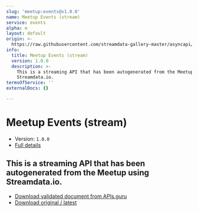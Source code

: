 ```yaml
---
slug: 'meetup:events@v1.0.0'
name: Meetup Events (stream)
service: events
alpha: m
layout: default
origin: >-
  https://raw.githubusercontent.com/streamdata-gallery-master/asyncapi/master/_listings/meetup/meetup-events-stream-async.md
info:
  title: Meetup Events (stream)
  version: 1.0.0
  description: >-
    This is a streaming API that has been autogenerated from the Meetup using
    Streamdata.io.
termsOfService: ''
externalDocs: {}

---
```

# Meetup Events (stream)

* Version: `1.0.0`
* [Full details](../html/meetup:events@v1.0.0.html)



## This is a streaming API that has been autogenerated from the Meetup using Streamdata.io.



* [Download validated document from APIs.guru](https://raw.githubusercontent.com/APIs-guru/asyncapi-directory/master/docs/APIs/meetup%3Aevents%40v1.0.0.yaml)
* [Download original / latest](https://raw.githubusercontent.com/streamdata-gallery-master/asyncapi/master/_listings/meetup/meetup-events-stream-async.md)

<script type="application/ld+json">
{
  "@context": "http://schema.org/",
  "@type": "WebAPI",
  "description": "This is a streaming API that has been autogenerated from the Meetup using Streamdata.io.",
  "documentation": "",

  "name": "Meetup Events (stream)"
}
</script>
